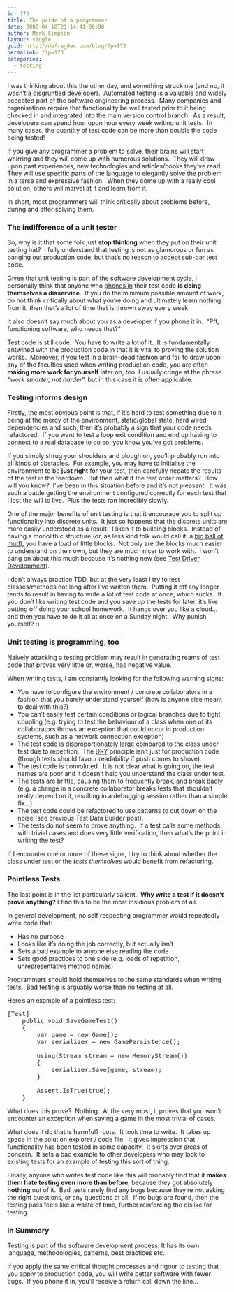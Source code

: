 ```yaml
---
id: 173
title: The pride of a programmer
date: 2009-04-18T21:14:41+00:00
author: Mark Simpson
layout: single
guid: http://defragdev.com/blog/?p=173
permalink: /?p=173
categories:
  - testing
---
```

I was thinking about this the other day, and something struck me (and no, it wasn&#8217;t a disgruntled developer).  Automated testing is a valuable and widely accepted part of the software engineering process.  Many companies and organisations require that functionality be well tested prior to it being checked in and integrated into the main version control branch.  As a result, developers can spend hour upon hour every week writing unit tests.  In many cases, the quantity of test code can be more than double the code being tested!

If you give any programmer a problem to solve, their brains will start whirring and they will come up with numerous solutions.  They will draw upon past experiences, new technologies and articles/books they&#8217;ve read.  They will use specific parts of the language to elegantly solve the problem in a terse and expressive fashion.  When they come up with a really cool solution, others will marvel at it and learn from it.

In short, most programmers will think critically about problems before, during and after solving them.

### The indifference of a unit tester

So, why is it that some folk just **stop thinking** when they put on their unit testing hat?  I fully understand that testing is not as glamorous or fun as banging out production code, but that&#8217;s no reason to accept sub-par test code.

Given that unit testing is part of the software development cycle, I personally think that anyone who [phones in](http://www.urbandictionary.com/define.php?term=phoned+it+in) their test code **is doing themselves a disservice**.  If you do the minimum possible amount of work, do not think critically about what you&#8217;re doing and ultimately learn nothing from it, then that&#8217;s a lot of time that is thrown away every week.

It also doesn&#8217;t say much about you as a developer if you phone it in.  &#8220;Pff, functioning software, who needs that?&#8221;

Test code is still code.  You have to write a lot of it.  It is fundamentally entwined with the production code in that it is vital to proving the solution works.  Moreover, if you test in a brain-dead fashion and fail to draw upon any of the faculties used when writing production code, you are often **making more work for yourself** later on, too. I usually cringe at the phrase _&#8220;work smarter, not harder_&#8220;, but in this case it is often applicable.

### Testing informs design

Firstly, the most obvious point is that, if it&#8217;s hard to test something due to it being at the mercy of the environment, static/global state, hard wired dependencies and such, then it&#8217;s probably a sign that your code needs refactored.  If you want to test a loop exit condition and end up having to connect to a real database to do so, you know you&#8217;ve got problems.

If you simply shrug your shoulders and plough on, you&#8217;ll probably run into all kinds of obstacles.  For example, you may have to initialise the environment to be **just right** for your test, then carefully negate the results of the test in the teardown.  But then what if the test order matters?  How will you know?  I&#8217;ve been in this situation before and it&#8217;s not pleasant.  It was such a battle getting the environment configured correctly for each test that I lost the will to live.  Plus the tests ran incredibly slowly.

One of the major benefits of unit testing is that it encourage you to split up functionality into discrete units.  It just so happens that the discrete units are more easily understood as a result.  I liken it to building blocks.  Instead of having a monolithic structure (or, as less kind folk would call it, a [big ball of mud](http://en.wikipedia.org/wiki/Big_ball_of_mud)), you have a load of little blocks.  Not only are the blocks much easier to understand on their own, but they are much nicer to work with.  I won&#8217;t bang on about this much because it&#8217;s nothing new (see [Test Driven Development](http://en.wikipedia.org/wiki/Test_driven_development)).

I don&#8217;t always practice TDD, but at the very least I try to test classes/methods not long after I&#8217;ve written them.  Putting it off any longer tends to result in having to write a lot of test code at once, which sucks.  If you don&#8217;t like writing test code and you save up the tests for later, it&#8217;s like putting off doing your school homework.  It hangs over you like a cloud&#8230; and then you have to do it all at once on a Sunday night.  Why punish yourself? :)

### Unit testing is programming, too

Naively attacking a testing problem may result in generating reams of test code that proves very little or, worse, has negative value.

When writing tests, I am constantly looking for the following warning signs:

  * You have to configure the environment / concrete collaborators in a fashion that you barely understand yourself (how is anyone else meant to deal with this?)
  * You can&#8217;t easily test certain conditions or logical branches due to tight coupling (e.g. trying to test the behaviour of a class when one of its collaborators throws an exception that could occur in production systems, such as a network connection exception)
  * The test code is disproportionately large compared to the class under test due to repetition.  The [DRY](http://en.wikipedia.org/wiki/Don%27t_repeat_yourself) principle isn&#8217;t just for production code (though tests should favour readability if push comes to shove).
  * The test code is convoluted.  It is not clear what is going on, the test names are poor and it doesn&#8217;t help you understand the class under test.
  * The tests are brittle, causing them to frequently break, and break badly (e.g. a change in a concrete collaborator breaks tests that shouldn&#8217;t really depend on it, resulting in a debugging session rather than a simple fix&#8230;)
  * The test code could be refactored to use patterns to cut down on the noise (see previous Test Data Builder post).
  * The tests do not seem to prove anything.  If a test calls some methods with trivial cases and does very little verification, then what&#8217;s the point in writing the test?

If I encounter one or more of these signs, I try to think about whether the class under test or the _tests themselves_ would benefit from refactoring.

### Pointless Tests

The last point is in the list particularly salient.  **Why write a test if it doesn&#8217;t prove anything?** I find this to be the most insidious problem of all.

In general development, no self respecting programmer would repeatedly write code that:

  * Has no purpose
  * Looks like it&#8217;s doing the job correctly, but actually isn&#8217;t
  * Sets a bad example to anyone else reading the code
  * Sets good practices to one side (e.g. loads of repetition, unrepresentative method names)

Programmers should hold themselves to the same standards when writing tests.  Bad testing is arguably worse than no testing at all.

Here&#8217;s an example of a pointless test:

<pre>[Test]
    public void SaveGameTest()
    {
        var game = new Game();
        var serializer = new GamePersistence();

        using(Stream stream = new MemoryStream())
        {
            serializer.Save(game, stream);
        }

        Assert.IsTrue(true);
    }</pre>

What does this prove?  Nothing.  At the very most, it proves that you won&#8217;t encounter an exception when saving a game in the most trivial of cases.

What does it do that is harmful?  Lots.  It took time to write.  It takes up space in the solution explorer / code file.  It gives impression that functionality has been tested in some capacity.  It skirts over areas of concern.  It sets a bad example to other developers who may look to existing tests for an example of testing this sort of thing.

Finally, anyone who writes test code like this will probably find that it **makes them hate testing even more than before**, because they got absolutely **nothing** out of it.  Bad tests rarely find any bugs because they&#8217;re not asking the right questions, or any questions at all.  If no bugs are found, then the testing pass feels like a waste of time, further reinforcing the dislike for testing.

### In Summary

Testing is part of the software development process. It has its own language, methodologies, patterns, best practices etc.

If you apply the same critical thought processes and rigour to testing that you apply to production code, you will write better software with fewer bugs.  If you phone it in, you&#8217;ll receive a return call down the line&#8230;